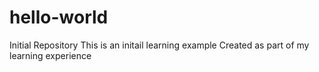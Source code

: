# hello-world
Initial Repository
This is an initail learning example 
Created as part of my learning experience
